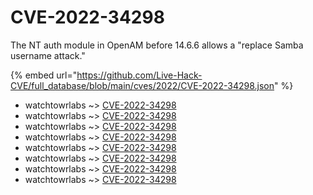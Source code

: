 # CVE-2022-34298

The NT auth module in OpenAM before 14.6.6 allows a "replace Samba username attack."

{% embed url="https://github.com/Live-Hack-CVE/full_database/blob/main/cves/2022/CVE-2022-34298.json" %}


* watchtowrlabs ~> [CVE-2022-34298](https://www.alice-snow.ru/2022/database/cve-2022-34298/cve-2022-34298-watchtowrlabs)
* watchtowrlabs ~> [CVE-2022-34298](https://www.alice-snow.ru/2022/database/cve-2022-34298/cve-2022-34298-watchtowrlabs)
* watchtowrlabs ~> [CVE-2022-34298](https://www.alice-snow.ru/2022/database/cve-2022-34298/cve-2022-34298-watchtowrlabs)
* watchtowrlabs ~> [CVE-2022-34298](https://www.alice-snow.ru/2022/database/cve-2022-34298/cve-2022-34298-watchtowrlabs)
* watchtowrlabs ~> [CVE-2022-34298](https://www.alice-snow.ru/2022/database/cve-2022-34298/cve-2022-34298-watchtowrlabs)
* watchtowrlabs ~> [CVE-2022-34298](https://www.alice-snow.ru/2022/database/cve-2022-34298/cve-2022-34298-watchtowrlabs)
* watchtowrlabs ~> [CVE-2022-34298](https://www.alice-snow.ru/2022/database/cve-2022-34298/cve-2022-34298-watchtowrlabs)
* watchtowrlabs ~> [CVE-2022-34298](https://www.alice-snow.ru/2022/database/cve-2022-34298/cve-2022-34298-watchtowrlabs)